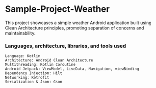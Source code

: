# Sample-Project-Weather
This project showcases a simple weather Android application built using Clean Architecture principles, promoting separation of concerns and maintainability.



### Languages, architecture, libraries, and tools used

    Language: Kotlin
    Architecture: Android Clean Architecture
    Multithreading: Kotlin Coroutine
    Android Jetpack: ViewModel, LiveData, Navigation, viewBinding
    Dependency Injection: Hilt
    Networking: Retrofit
    Serialization & Json: Gson
